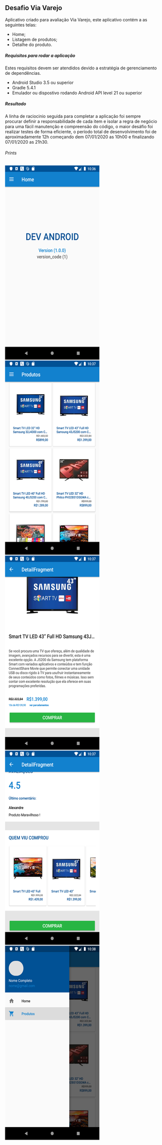 ## Desafio Via Varejo

Aplicativo criado para avaliação Via Varejo, este aplicativo contém a as seguintes telas: 

- Home;
- Listagem de produtos;
- Detalhe do produto.


##### Requisitos para rodar a aplicação 
Estes requisitos devem ser atendidos devido a estratégia de gerenciamento de dependências.

- Android Studio 3.5 ou superior
- Gradle 5.4.1
- Emulador ou dispostivo rodando Android API level 21 ou superior

##### Resultado 
A linha de raciocinio seguida para completar a aplicação foi sempre procurar definir a responsabilidade de cada item e isolar a regra de negócio para uma fácil manutenção e compreensão do código, o maior desáfio foi realizar testes de forma eficiente, o período total de desenvolvimento foi de aproximadamente 12h começando dem 07/01/2020 as 10h00 e finalizando 07/01/2020 as 21h30.

###### Prints

<img src="./prints/device-2020-01-07-223629.png" width="311" height="640" />
<img src="./prints/device-2020-01-07-223718.png" width="311" height="640" />
<img src="./prints/device-2020-01-07-223737.png" width="311" height="640" />
<img src="./prints/device-2020-01-07-223757.png" width="311" height="640" />
<img src="./prints/device-2020-01-07-223824.png" width="311" height="640" />


